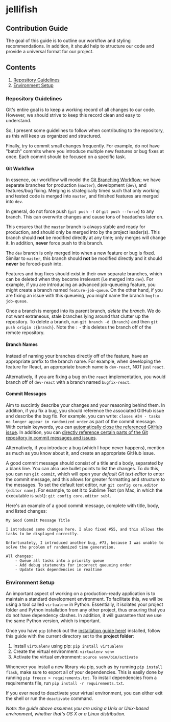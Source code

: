 # jellifish

## Contribution Guide

The goal of this guide is to outline our workflow and styling recommendations.
In addition, it should help to structure our code and provide a universal format for our project.

## Contents

1. [Repository Guidelines](#repository-guidelines)
3. [Environment Setup](#environment-setup)

### Repository Guidelines

Git's entire goal is to keep a working record of all changes to our code.
However, we should strive to keep this record clean and easy to understand.

So, I present some guidelines to follow when contributing to the repository, as this will keep us organized and structured.

Finally, try to commit small changes frequently. For example, do not have "batch" commits where you introduce multiple new features or bug fixes at once. Each commit should be focused on a specific task.

#### Git Workflow
In essence, our workflow will model the [Git Branching Workflow](https://git-scm.com/book/en/v2/Git-Branching-Branching-Workflows); we have separate branches for production (`master`), development (`dev`), and features/bug fixing. Merging is strategically timed such that only working and tested code is merged into `master`, and finished features are merged into `dev`.

In general, do not force push (`git push -f` or `git push --force`) to any branch. This can overwrite changes and cause tons of headaches later on.

This ensures that the `master` branch is always stable and ready for production, and should only be merged into by the project leader(s). This branch should **not** be modified directly at any time; only merges will change it. In addition, **never** force push to this branch.

The `dev` branch is only merged into when a new feature or bug is fixed. Similar to `master`, this branch should **not** be modified directly and it should **never** be forced-push into.

Features and bug fixes should exist in their own separate branches, which can be deleted when they become irrelevant (i.e merged into `dev`). For example, if you are introducing an advanced job-queueing feature, you might create a branch named `feature-job-queue`. On the other hand, if you are fixing an issue with this queueing, you might name the branch `bugfix-job-queue`.

Once a branch is merged into its parent branch, *delete the branch*. We do not
want extraneous, stale branches lying around that clutter up the repository.
To delete a branch, run `git branch -d {branch}` and then `git push origin :{branch}`.
Note the `:` - this deletes the branch off of the remote repository.

#### Branch Names
Instead of naming your branches directly off of the feature, have an appropriate
prefix to the branch name. For example, when developing the feature for React,
an appropriate branch name is `dev-react`, NOT just `react`.

Alternatively, if you are fixing a bug on the `react` implementation, you would
branch off of `dev-react` with a branch named `bugfix-react`.

#### Commit Messages
Aim to succintly describe your changes and your reasoning behind them. In addition, if you fix a bug, you should reference the associated GitHub issue and describe the bug fix. For example, you can write: `closes #34 - tasks no longer appear in randomized order` as part of the commit message. With certain keywords, you can [automatically close the referenced GitHub issue](https://help.github.com/articles/closing-issues-via-commit-messages/). In addition, you can [directly reference certain parts of the Git repository in commit messages and issues](https://help.github.com/articles/writing-on-github/#references).

Alternatively, if you introduce a bug (which I hope never happens), mention as much as you know about it, and create an appropriate GitHub issue.

A good commit message should consist of a title and a body, separated by a blank line. You can also use bullet points to list the changes. To do this, you can run `git commit`, which will open your *default Git text editor* to enter the commit message, and this allows for greater formatting and structure to the messages. To set the default text editor, run `git config core.editor {editor name}`. For example, to set it to Sublime Text (on Mac, in which the executable is `subl`): `git config core.editor subl`.

Here's an example of a good commit message, complete with title, body, and listed changes:

```
My Good Commit Message Title

I introduced some changes here. I also fixed #55, and this allows the tasks to be displayed correctly.

Unfortunately, I introduced another bug, #73, because I was unable to solve the problem of randomized time generation.

All changes:
    - Queue all tasks into a priority queue
    - Add debug statements for incorrect queueing order
    - Update task dependencies in realtime
```

### Environment Setup

An important aspect of working on a production-ready application is to maintain a standard development environment. To facilitate this, we will be using a tool called `virtualenv` in Python. Essentially, it isolates your project folder and Python installation from any other project, thus ensuring that you do not have dependency clashes. In addition, it will guarantee that we use the same Python version, which is important.

Once you have `pip` (check out the [installation guide here](http://pip.readthedocs.org/en/stable/installing/)) installed, follow this guide with the current directory set to the **project folder**:

1. Install `virtualenv` using pip: `pip install virtualenv`
3. Create the virtual environment: `virtualenv venv`
4. Activate the virtual environment: `source venv/bin/activate`

Whenever you install a new library via pip, such as by running `pip install flask`, make sure to export all of your dependencies. This is easily done by running `pip freeze > requirements.txt`. To install dependencies from a requirements file, run `pip install -r requirements.txt`.

If you ever need to deactivate your virtual environment, you can either exit the shell or run  the `deactivate` command.

*Note: the guide above assumes you are using a Unix or Unix-based environment, whether that's OS X or a Linux distribution.*
